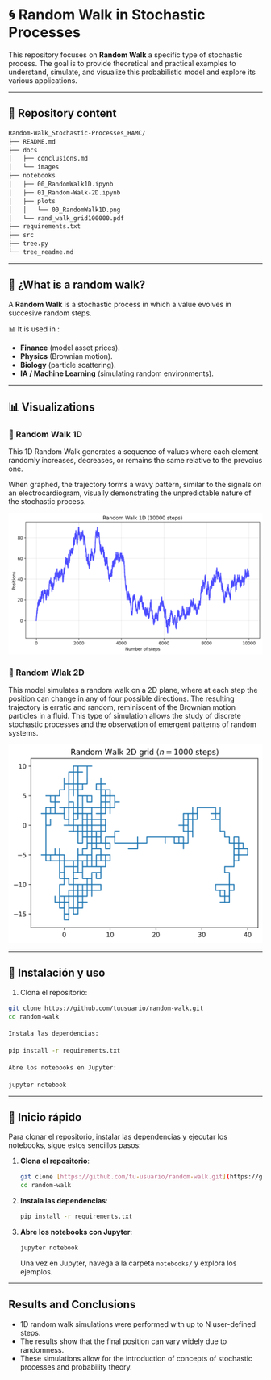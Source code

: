 # 🌀 Random Walk in Stochastic Processes  

This repository focuses on **Random Walk** a specific type of stochastic process.
The goal is to provide theoretical and practical examples to understand, simulate, and visualize this probabilistic model and explore its various applications. 

---

## 📖 Repository content  

```bash
Random-Walk_Stochastic-Processes_HAMC/
├── README.md
├── docs
│   ├── conclusions.md
│   └── images
├── notebooks
│   ├── 00_RandomWalk1D.ipynb
│   ├── 01_Random-Walk-2D.ipynb
│   ├── plots
│   │   └── 00_RandomWalk1D.png
│   └── rand_walk_grid100000.pdf
├── requirements.txt
├── src
├── tree.py
└── tree_readme.md
```

---

## 🧮 ¿What is a random walk?  

A **Random Walk** is a stochastic process in which a value evolves in succesive random steps.  

📊 It is used in :  
- **Finance** (model asset prices).  
- **Physics** (Brownian motion).  
- **Biology** (particle scattering).  
- **IA / Machine Learning** (simulating random environments).  

---
## 📊 Visualizations

### 🔹 Random Walk 1D

This 1D Random Walk generates a sequence of values where each element randomly increases, decreases, or remains the same relative to the prevoius one.

When graphed, the trajectory forms a wavy pattern, similar to the signals on an electrocardiogram, visually demonstrating the unpredictable nature of the stochastic process.

![Random Walk 1D](notebooks/plots/00_rand_walk_1D.png)

### 🔹 Random Wlak 2D

This model simulates a random walk on a 2D plane, where at each step the position can change in any of four possible directions. The resulting trajectory is erratic and random, reminiscent of the Brownian motion particles in a fluid. This type of simulation allows the study of discrete stochastic processes and the observation of emergent patterns of random systems.

![Random Walk 2D](notebooks/plots/01_rand_walk_grid_2D.png)

---

## 🚀 Instalación y uso  

1. Clona el repositorio:  
```bash
git clone https://github.com/tuusuario/random-walk.git
cd random-walk

Instala las dependencias:

pip install -r requirements.txt

Abre los notebooks en Jupyter:

jupyter notebook
```

---

## 🚀 Inicio rápido

Para clonar el repositorio, instalar las dependencias y ejecutar los notebooks, sigue estos sencillos pasos:

1.  **Clona el repositorio**:
    ```bash
    git clone [https://github.com/tu-usuario/random-walk.git](https://github.com/tu-usuario/random-walk.git)
    cd random-walk
    ```

2.  **Instala las dependencias**:
    ```bash
    pip install -r requirements.txt
    ```

3.  **Abre los notebooks con Jupyter**:
    ```bash
    jupyter notebook
    ```
    Una vez en Jupyter, navega a la carpeta `notebooks/` y explora los ejemplos.

---



## Results and Conclusions

- 1D random walk simulations were performed with up to N user-defined steps.
- The results show that the final position can vary widely due to randomness.
- These simulations allow for the introduction of concepts of stochastic processes and probability theory.